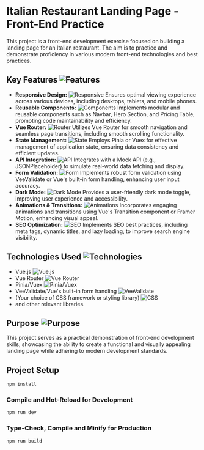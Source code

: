 # Italian Restaurant Landing Page - Front-End Practice

This project is a front-end development exercise focused on building a landing page for an Italian restaurant. The aim is to practice and demonstrate proficiency in various modern front-end technologies and best practices.

## Key Features <img src="https://img.icons8.com/color/24/000000/star.png" alt="Features">

* **Responsive Design:** <img src="https://img.icons8.com/color/24/000000/responsive-design.png" alt="Responsive"> Ensures optimal viewing experience across various devices, including desktops, tablets, and mobile phones.
* **Reusable Components:** <img src="https://img.icons8.com/color/24/000000/puzzle.png" alt="Components"> Implements modular and reusable components such as Navbar, Hero Section, and Pricing Table, promoting code maintainability and efficiency.
* **Vue Router:** <img src="https://img.icons8.com/color/24/000000/route.png" alt="Router"> Utilizes Vue Router for smooth navigation and seamless page transitions, including smooth scrolling functionality.
* **State Management:** <img src="https://img.icons8.com/color/24/000000/data-configuration.png" alt="State"> Employs Pinia or Vuex for effective management of application state, ensuring data consistency and efficient updates.
* **API Integration:** <img src="https://img.icons8.com/color/24/000000/api.png" alt="API"> Integrates with a Mock API (e.g., JSONPlaceholder) to simulate real-world data fetching and display.
* **Form Validation:** <img src="https://img.icons8.com/color/24/000000/form.png" alt="Form"> Implements robust form validation using VeeValidate or Vue's built-in form handling, enhancing user input accuracy.
* **Dark Mode:** <img src="https://img.icons8.com/color/24/000000/dark-mode.png" alt="Dark Mode"> Provides a user-friendly dark mode toggle, improving user experience and accessibility.
* **Animations & Transitions:** <img src="https://img.icons8.com/color/24/000000/animation.png" alt="Animations"> Incorporates engaging animations and transitions using Vue's Transition component or Framer Motion, enhancing visual appeal.
* **SEO Optimization:** <img src="https://img.icons8.com/color/24/000000/seo.png" alt="SEO"> Implements SEO best practices, including meta tags, dynamic titles, and lazy loading, to improve search engine visibility.

## Technologies Used <img src="https://img.icons8.com/color/24/000000/settings--v1.png" alt="Technologies">

* Vue.js <img src="https://img.icons8.com/color/24/000000/vuejs.png" alt="Vue.js">
* Vue Router <img src="https://img.icons8.com/color/24/000000/route.png" alt="Vue Router">
* Pinia/Vuex <img src="https://img.icons8.com/color/24/000000/data-configuration.png" alt="Pinia/Vuex">
* VeeValidate/Vue's built-in form handling <img src="https://img.icons8.com/color/24/000000/form.png" alt="VeeValidate">
* (Your choice of CSS framework or styling library) <img src="https://img.icons8.com/color/24/000000/css3.png" alt="CSS">
* and other relevant libraries.

## Purpose <img src="https://img.icons8.com/color/24/000000/light-on.png" alt="Purpose">

This project serves as a practical demonstration of front-end development skills, showcasing the ability to create a functional and visually appealing landing page while adhering to modern development standards.

## Project Setup

```sh
npm install
```

### Compile and Hot-Reload for Development

```sh
npm run dev
```

### Type-Check, Compile and Minify for Production

```sh
npm run build
```
